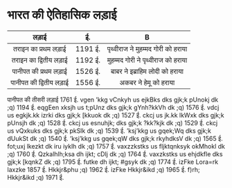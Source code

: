 # भारत की ऐतिहासिक लड़ाई

|लड़ाई|ई.|B|
|:---:|:---:|:---:|
|तराइन का प्रथम लड़ाई	|1191 ई.|	पृथ्वीराज ने मुहम्मद गोरी को हराया|
|तराइन का द्वितीय लड़ाई|	1192 ई.|	मुहम्मद गोरी ने पृथ्वीराज को हराया|
|पानीपत की प्रथम लड़ाई	|1526 ई.|	बाबर ने इब्राहिम लोदी को हराया|
|पानीपत की द्वितीय लड़ाई	|1556 ई.|	अकबर ने हेमू को हराया|
पानीपत की तीसरी लड़ाई	1761 ई.	vgen ’kkg vCnkyh us ejkBks dks gjk;k
pUnokj dk ;q)	1194 ई.	eqgEen xksjh us t;pUnz dks gjk;k
gYnh?kkVh dk ;q)	1576 ई.	vdcj us egkjk.kk izrki dks gjk;k
[kkuok dk ;q)	1527 ई.	ckcj us jk.kk lkWxk dks gjk;k 
pUnsjh dk ;q)	1528 ई.	ckcj us esnuhjk; dks gjk;k
?kk?kjk dk ;q)	1529 ई.	ckcj us vQxkuks dks gjk;k 
pkSlk dk ;q)	1539 ई.	’ksj’kkg us gqek;Wq dks gjk;k
dUukSt dk ;q)	1540 ई.	’ksj’kkg us gqek;qW dks gjk;k
rkyhdksV dk ;q)	1565 ई.	fot;uxj lkezkt dk iru
iyklh dk ;q)	1757 ई.	vaxzzkstks us fljktqnksyk
okMhokl dk ;q)	1760 ई.	Qzkalhlh;ksa dh ijkt;
cDlj dk ;q)	1764 ई.	vaxzkstks us ehjdkfle dks gjk;k
[kqnkZ dk ;q)	1795 ई.	futke dh ijkt;
#gsyk dk ;q)	1774 ई.	
izFke Lora=rk laxzke	1857 ई.	
Hkkjr&phu ;q)	1962 ई.	
izFke Hkkjr&ikd ;q)	1965 ई.	
f)rh; Hkkjr&ikd ;q)	1971 ई.	
